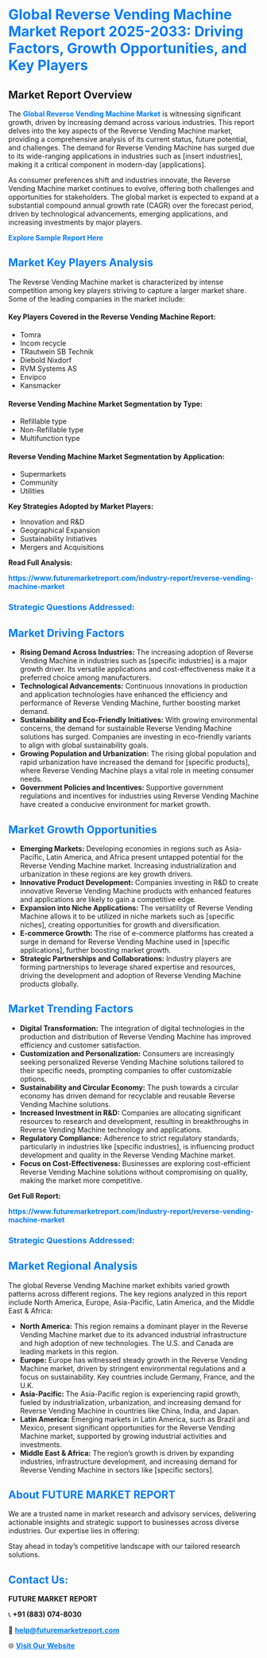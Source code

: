 <h1 style="color: #007BFF;">Global Reverse Vending Machine Market Report 2025-2033: Driving Factors, Growth Opportunities, and Key Players</h1>

<section id="overview">
<h2>Market Report Overview</h2>
<p>The <a href="https://www.futuremarketreport.com/industry-report/reverse-vending-machine-market" style="color: #007BFF; text-decoration: none;"><strong>Global Reverse Vending Machine Market</strong></a> is witnessing significant growth, driven by increasing demand across various industries. This report delves into the key aspects of the Reverse Vending Machine market, providing a comprehensive analysis of its current status, future potential, and challenges. The demand for Reverse Vending Machine has surged due to its wide-ranging applications in industries such as [insert industries], making it a critical component in modern-day [applications].</p>
<p>As consumer preferences shift and industries innovate, the Reverse Vending Machine market continues to evolve, offering both challenges and opportunities for stakeholders. The global market is expected to expand at a substantial compound annual growth rate (CAGR) over the forecast period, driven by technological advancements, emerging applications, and increasing investments by major players.</p>
</section>

<section id="overview">
<p><a href="https://www.futuremarketreport.com/request-sample/reportId=85815" style="color: #007BFF; text-decoration: none;"><strong>Explore Sample Report Here</strong></a></p>
</section>

<section id="key-players">
<h2 style="color: #007BFF;">Market Key Players Analysis</h2>
<p>The Reverse Vending Machine market is characterized by intense competition among key players striving to capture a larger market share. Some of the leading companies in the market include:</p>
<h4>Key Players Covered in the Reverse Vending Machine Report:</h4>
<ul><li>Tomra</li><li>Incom recycle</li><li>TRautwein SB Technik</li><li>Diebold Nixdorf</li><li>RVM Systems AS</li><li>Envipco</li><li>Kansmacker</li></ul>
<h4>Reverse Vending Machine Market Segmentation by Type:</h4>
<ul><li>Refillable type</li><li>Non-Refillable type</li><li>Multifunction type</li></ul>

<h4>Reverse Vending Machine Market Segmentation by Application:</h4>
<ul><li>Supermarkets</li><li>Community</li><li>Utilities</li></ul>
<p><strong>Key Strategies Adopted by Market Players:</strong></p>
<ul>
<li>Innovation and R&D</li>
<li>Geographical Expansion</li>
<li>Sustainability Initiatives</li>
<li>Mergers and Acquisitions</li>
</ul>
</section>

<section>
<p><strong>Read Full Analysis: </strong></p><a href="https://www.futuremarketreport.com/industry-report/reverse-vending-machine-market" style="color: #007BFF; text-decoration: none;"><strong>https://www.futuremarketreport.com/industry-report/reverse-vending-machine-market</strong></a>
<h3 style="color: #007BFF;">Strategic Questions Addressed:</h3>
</section>

<section id="driving-factors">
<h2 style="color: #007BFF;">Market Driving Factors</h2>
<ul>
<li><strong>Rising Demand Across Industries:</strong> The increasing adoption of Reverse Vending Machine in industries such as [specific industries] is a major growth driver. Its versatile applications and cost-effectiveness make it a preferred choice among manufacturers.</li>
<li><strong>Technological Advancements:</strong> Continuous innovations in production and application technologies have enhanced the efficiency and performance of Reverse Vending Machine, further boosting market demand.</li>
<li><strong>Sustainability and Eco-Friendly Initiatives:</strong> With growing environmental concerns, the demand for sustainable Reverse Vending Machine solutions has surged. Companies are investing in eco-friendly variants to align with global sustainability goals.</li>
<li><strong>Growing Population and Urbanization:</strong> The rising global population and rapid urbanization have increased the demand for [specific products], where Reverse Vending Machine plays a vital role in meeting consumer needs.</li>
<li><strong>Government Policies and Incentives:</strong> Supportive government regulations and incentives for industries using Reverse Vending Machine have created a conducive environment for market growth.</li>
</ul>
</section>

<section id="growth-opportunities">
<h2 style="color: #007BFF;">Market Growth Opportunities</h2>
<ul>
<li><strong>Emerging Markets:</strong> Developing economies in regions such as Asia-Pacific, Latin America, and Africa present untapped potential for the Reverse Vending Machine market. Increasing industrialization and urbanization in these regions are key growth drivers.</li>
<li><strong>Innovative Product Development:</strong> Companies investing in R&D to create innovative Reverse Vending Machine products with enhanced features and applications are likely to gain a competitive edge.</li>
<li><strong>Expansion into Niche Applications:</strong> The versatility of Reverse Vending Machine allows it to be utilized in niche markets such as [specific niches], creating opportunities for growth and diversification.</li>
<li><strong>E-commerce Growth:</strong> The rise of e-commerce platforms has created a surge in demand for Reverse Vending Machine used in [specific applications], further boosting market growth.</li>
<li><strong>Strategic Partnerships and Collaborations:</strong> Industry players are forming partnerships to leverage shared expertise and resources, driving the development and adoption of Reverse Vending Machine products globally.</li>
</ul>
</section>

<section id="trending-factors">
<h2 style="color: #007BFF;">Market Trending Factors</h2>
<ul>
<li><strong>Digital Transformation:</strong> The integration of digital technologies in the production and distribution of Reverse Vending Machine has improved efficiency and customer satisfaction.</li>
<li><strong>Customization and Personalization:</strong> Consumers are increasingly seeking personalized Reverse Vending Machine solutions tailored to their specific needs, prompting companies to offer customizable options.</li>
<li><strong>Sustainability and Circular Economy:</strong> The push towards a circular economy has driven demand for recyclable and reusable Reverse Vending Machine solutions.</li>
<li><strong>Increased Investment in R&D:</strong> Companies are allocating significant resources to research and development, resulting in breakthroughs in Reverse Vending Machine technology and applications.</li>
<li><strong>Regulatory Compliance:</strong> Adherence to strict regulatory standards, particularly in industries like [specific industries], is influencing product development and quality in the Reverse Vending Machine market.</li>
<li><strong>Focus on Cost-Effectiveness:</strong> Businesses are exploring cost-efficient Reverse Vending Machine solutions without compromising on quality, making the market more competitive.</li>
</ul>
</section>

<section>
<p><strong>Get Full Report: </strong></p><a href="https://www.futuremarketreport.com/industry-report/reverse-vending-machine-market" style="color: #007BFF; text-decoration: none;"><strong>https://www.futuremarketreport.com/industry-report/reverse-vending-machine-market</strong></a>
<h3 style="color: #007BFF;">Strategic Questions Addressed:</h3>
</section>


<section id="regional-analysis">
<h2 style="color: #007BFF;">Market Regional Analysis</h2>
<p>The global Reverse Vending Machine market exhibits varied growth patterns across different regions. The key regions analyzed in this report include North America, Europe, Asia-Pacific, Latin America, and the Middle East & Africa:</p>
<ul>
<li><strong>North America:</strong> This region remains a dominant player in the Reverse Vending Machine market due to its advanced industrial infrastructure and high adoption of new technologies. The U.S. and Canada are leading markets in this region.</li>
<li><strong>Europe:</strong> Europe has witnessed steady growth in the Reverse Vending Machine market, driven by stringent environmental regulations and a focus on sustainability. Key countries include Germany, France, and the U.K.</li>
<li><strong>Asia-Pacific:</strong> The Asia-Pacific region is experiencing rapid growth, fueled by industrialization, urbanization, and increasing demand for Reverse Vending Machine in countries like China, India, and Japan.</li>
<li><strong>Latin America:</strong> Emerging markets in Latin America, such as Brazil and Mexico, present significant opportunities for the Reverse Vending Machine market, supported by growing industrial activities and investments.</li>
<li><strong>Middle East & Africa:</strong> The region’s growth is driven by expanding industries, infrastructure development, and increasing demand for Reverse Vending Machine in sectors like [specific sectors].</li>
</ul>
</section>

<footer>
<h2 style="color: #007BFF;">About FUTURE MARKET REPORT</h2>
<p>We are a trusted name in market research and advisory services, delivering actionable insights and strategic support to businesses across diverse industries. Our expertise lies in offering:</p>

<p>Stay ahead in today’s competitive landscape with our tailored research solutions.</p>

<h2 style="color: #007BFF;">Contact Us:</h2>
<p><strong>FUTURE MARKET REPORT</strong></p>
<p>📞 <strong>+91 (883) 074-8030</strong></p>
<p>📧 <strong><a href="mailto:help@futuremarketreport.com" style="color: #007BFF;">help@futuremarketreport.com</a></strong></p>
<p>🌐 <strong><a href="https://www.futuremarketreport.com/" style="color: #007BFF;">Visit Our Website</a></strong></p>
</footer>